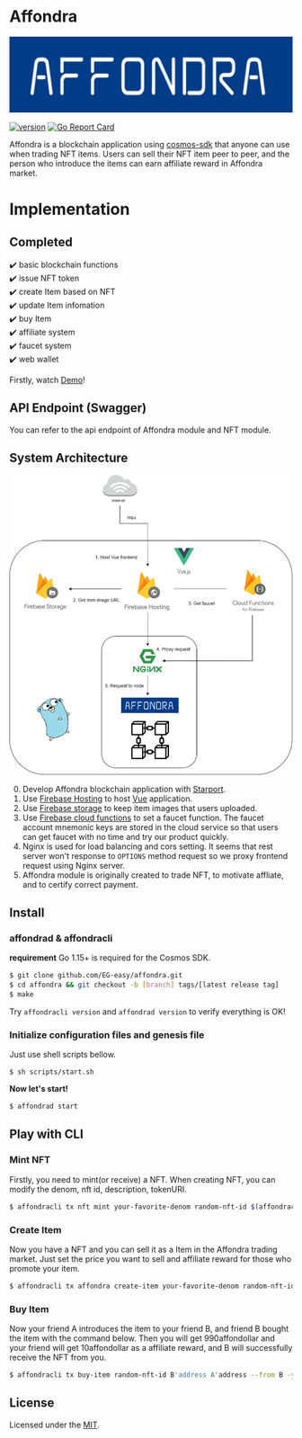 # Affondra

<p align="center">
  <img src="./affondra-logo.jpg" width="600">
</p>

[![version](https://img.shields.io/github/v/tag/EG-easy/affondra)](https://github.com/EG-easy/affondra/releases/latest)
[![Go Report Card](https://goreportcard.com/badge/github.com/EG-easy/affondra)](https://goreportcard.com/report/github.com/EG-easy/affondra)

Affondra is a blockchain application using [cosmos-sdk](https://github.com/cosmos/cosmos-sdk) that anyone can use when trading NFT items. Users can sell their NFT item peer to peer, and the person who introduce the items can earn affiliate reward in Affondra market.

# Implementation
## Completed
:heavy_check_mark: basic blockchain functions  
:heavy_check_mark: issue NFT token  
:heavy_check_mark: create Item based on NFT  
:heavy_check_mark: update Item infomation  
:heavy_check_mark: buy Item  
:heavy_check_mark: affiliate system  
:heavy_check_mark: faucet system  
:heavy_check_mark: web wallet  

Firstly, watch [Demo]()!
## API Endpoint (Swagger)
You can refer to the api endpoint of Affondra module and NFT module.

## System Architecture
<p align="center">
  <img src="./architecture.png" width="600">
</p>

0. Develop Affondra blockchain application with [Starport](https://github.com/tendermint/starport).
1. Use [Firebase Hosting](https://firebase.google.com/docs/hosting) to host [Vue](https://vuejs.org/) application.
2. Use [Firebase storage](https://firebase.google.com/docs/storage) to keep item images that users uploaded.
3. Use [Firebase cloud functions](https://firebase.google.com/docs/functions) to set a faucet function. The faucet account mnemonic keys are stored in the cloud service so that users can get faucet with no time and try our product quickly.
4. Nginx is used for load balancing and cors setting. It seems that rest server won't response to `OPTIONS` method request so we proxy frontend request using Nginx server.
5. Affondra module is originally created to trade NFT, to motivate affliate, and to certify correct payment.

## Install
### affondrad & affondracli
**requirement**
Go 1.15+ is required for the Cosmos SDK.

```bash
$ git clone github.com/EG-easy/affondra.git
$ cd affondra && git checkout -b [branch] tags/[latest release tag]
$ make
```

Try `affondracli version` and `affondrad version` to verify everything is OK!

### Initialize configuration files and genesis file

Just use shell scripts bellow.
```
$ sh scripts/start.sh
```

**Now let's start!**
```bash
$ affondrad start
```

## Play with CLI

### Mint NFT
Firstly, you need to mint(or receive) a NFT.
When creating NFT, you can modify the denom, nft id, description, tokenURI.

```bash
$ affondracli tx nft mint your-favorite-denom random-nft-id $(affondracli keys show -a user1) --tokenURI http://metadata.com --from user1 -y
```

### Create Item
Now you have a NFT and you can sell it as a Item in the Affondra trading market. Just set the price you want to sell and affiliate reward for those who promote your item.

```bash
$ affondracli tx affondra create-item your-favorite-denom random-nft-id 1000affondollar 10affondollar This item is Awesome! true --from=user1 -y
```

### Buy Item
Now your friend A introduces the item to your friend B, and friend B bought the item with the command below. Then you will get 990affondollar and your friend will get 10affondollar as a affiliate reward, and B will successfully receive the NFT from you.
```bash
$ affondracli tx buy-item random-nft-id B'address A'address --from B -y
```


## License
Licensed under the [MIT](LICENSE).

